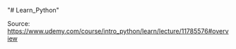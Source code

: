 "# Learn_Python" 

Source: https://www.udemy.com/course/intro_python/learn/lecture/11785576#overview
